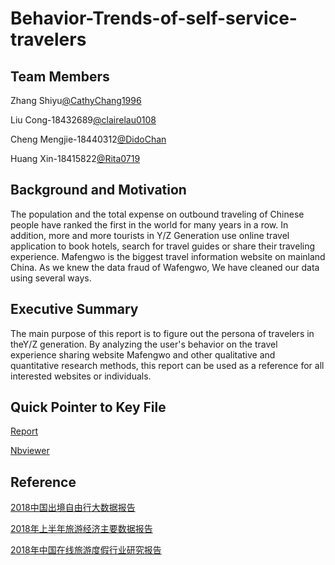# Behavior-Trends-of-self-service-travelers

## Team Members

Zhang Shiyu[@CathyChang1996](https://github.com/CathyChang1996)

Liu Cong-18432689[@clairelau0108](https://github.com/clairelau0108)

Cheng Mengjie-18440312[@DidoChan](https://github.com/DidoChan)

Huang Xin-18415822[@Rita0719](https://github.com/Rita0719)


## Background and Motivation

The population and the total expense on outbound traveling of Chinese people have ranked the first in the world for many years in a row. In addition, more and more tourists in Y/Z Generation use online travel application to book hotels, search for travel guides or share their traveling experience.
Mafengwo is the biggest travel information website on mainland China.
As we knew the data fraud of Wafengwo, We have cleaned our data using several ways.

## Executive Summary

The main purpose of this report is to figure out the persona of travelers in theY/Z  generation. By analyzing the user's behavior on the travel experience sharing website Mafengwo and other qualitative and quantitative research methods, this report can be used as a reference for all interested websites or individuals.

## Quick Pointer to Key File

[Report](https://github.com/CathyChang1996/Behavior-Trends-of-self-service-travelers/tree/master/report)

[Nbviewer](https://github.com/CathyChang1996/Behavior-Trends-of-self-service-travelers/blob/master/report/Behavior%20trend%20of%20self-service%20travelers.ipynb)

## Reference

[2018中国出境自由行大数据报告](https://github.com/CathyChang1996/Behavior-Trends-of-self-service-travelers/blob/master/References/2018中国出境自由行大数据报告.pdf)

[2018年上半年旅游经济主要数据报告](http://www.gov.cn/shuju/2018-08/22/content_5315811.htm)

[2018年中国在线旅游度假行业研究报告](https://github.com/CathyChang1996/Behavior-Trends-of-self-service-travelers/blob/master/References/2018年中国在线旅游度假行业研究报告.pdf)